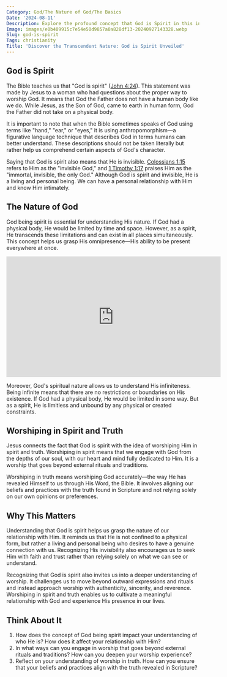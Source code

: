 ```yaml
---
Category: God/The Nature of God/The Basics
Date: '2024-08-11'
Description: Explore the profound concept that God is Spirit in this insightful article. Delve into the spiritual essence of God and how it shapes beliefs and practices.
Image: images/e0b409915c7e54e50d9857a0a828df13-20240927143328.webp
Slug: god-is-spirit
Tags: christianity
Title: 'Discover the Transcendent Nature: God is Spirit Unveiled'
---
```


## God is Spirit

The Bible teaches us that "God is spirit" ([John 4:24](https://www.bibleref.com/John/4/John-4-24.html)). This statement was made by Jesus to a woman who had questions about the proper way to worship God. It means that God the Father does not have a human body like we do. While Jesus, as the Son of God, came to earth in human form, God the Father did not take on a physical body.

It is important to note that when the Bible sometimes speaks of God using terms like "hand," "ear," or "eyes," it is using anthropomorphism—a figurative language technique that describes God in terms humans can better understand. These descriptions should not be taken literally but rather help us comprehend certain aspects of God's character.

Saying that God is spirit also means that He is invisible. [Colossians 1:15](https://www.bibleref.com/Colossians/1/Colossians-1-15.html) refers to Him as the "invisible God," and [1 Timothy 1:17](https://www.bibleref.com/1-Timothy/1/1-Timothy-1-17.html) praises Him as the "immortal, invisible, the only God." Although God is spirit and invisible, He is a living and personal being. We can have a personal relationship with Him and know Him intimately.

## The Nature of God

God being spirit is essential for understanding His nature. If God had a physical body, He would be limited by time and space. However, as a spirit, He transcends these limitations and can exist in all places simultaneously. This concept helps us grasp His omnipresence—His ability to be present everywhere at once.


<iframe width="560" height="315" src="https://www.youtube.com/embed/EKibbFBmD94" frameborder="0" allow="autoplay; encrypted-media" allowfullscreen></iframe>


Moreover, God's spiritual nature allows us to understand His infiniteness. Being infinite means that there are no restrictions or boundaries on His existence. If God had a physical body, He would be limited in some way. But as a spirit, He is limitless and unbound by any physical or created constraints.

## Worshiping in Spirit and Truth

Jesus connects the fact that God is spirit with the idea of worshiping Him in spirit and truth. Worshiping in spirit means that we engage with God from the depths of our soul, with our heart and mind fully dedicated to Him. It is a worship that goes beyond external rituals and traditions.

Worshiping in truth means worshiping God accurately—the way He has revealed Himself to us through His Word, the Bible. It involves aligning our beliefs and practices with the truth found in Scripture and not relying solely on our own opinions or preferences.

## Why This Matters

Understanding that God is spirit helps us grasp the nature of our relationship with Him. It reminds us that He is not confined to a physical form, but rather a living and personal being who desires to have a genuine connection with us. Recognizing His invisibility also encourages us to seek Him with faith and trust rather than relying solely on what we can see or understand.

Recognizing that God is spirit also invites us into a deeper understanding of worship. It challenges us to move beyond outward expressions and rituals and instead approach worship with authenticity, sincerity, and reverence. Worshiping in spirit and truth enables us to cultivate a meaningful relationship with God and experience His presence in our lives.

## Think About It

1. How does the concept of God being spirit impact your understanding of who He is? How does it affect your relationship with Him?
2. In what ways can you engage in worship that goes beyond external rituals and traditions? How can you deepen your worship experience?
3. Reflect on your understanding of worship in truth. How can you ensure that your beliefs and practices align with the truth revealed in Scripture?